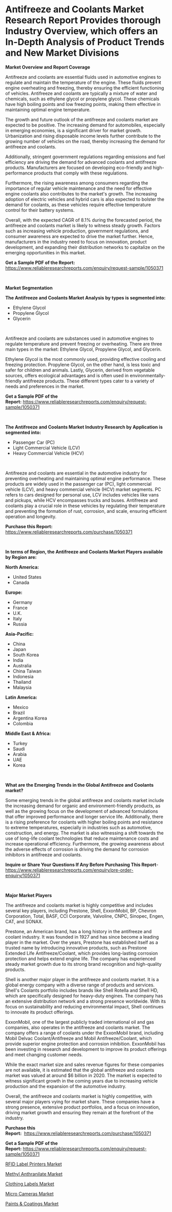 <p><h1>Antifreeze and Coolants Market Research Report Provides thorough Industry Overview, which offers an In-Depth Analysis of Product Trends and New Market Divisions</h1></p><p><strong>Market Overview and Report Coverage</strong></p>
<p><p>Antifreeze and coolants are essential fluids used in automotive engines to regulate and maintain the temperature of the engine. These fluids prevent engine overheating and freezing, thereby ensuring the efficient functioning of vehicles. Antifreeze and coolants are typically a mixture of water and chemicals, such as ethylene glycol or propylene glycol. These chemicals have high boiling points and low freezing points, making them effective in maintaining optimal engine temperature.</p><p>The growth and future outlook of the antifreeze and coolants market are expected to be positive. The increasing demand for automobiles, especially in emerging economies, is a significant driver for market growth. Urbanization and rising disposable income levels further contribute to the growing number of vehicles on the road, thereby increasing the demand for antifreeze and coolants.</p><p>Additionally, stringent government regulations regarding emissions and fuel efficiency are driving the demand for advanced coolants and antifreeze products. Manufacturers are focused on developing eco-friendly and high-performance products that comply with these regulations.</p><p>Furthermore, the rising awareness among consumers regarding the importance of regular vehicle maintenance and the need for effective engine coolants also contributes to the market's growth. The increasing adoption of electric vehicles and hybrid cars is also expected to bolster the demand for coolants, as these vehicles require effective temperature control for their battery systems.</p><p>Overall, with the expected CAGR of 8.1% during the forecasted period, the antifreeze and coolants market is likely to witness steady growth. Factors such as increasing vehicle production, government regulations, and consumer awareness are expected to drive the market further. Hence, manufacturers in the industry need to focus on innovation, product development, and expanding their distribution networks to capitalize on the emerging opportunities in this market.</p></p>
<p><strong>Get a Sample PDF of the Report:</strong> <a href="https://www.reliableresearchreports.com/enquiry/request-sample/1050371">https://www.reliableresearchreports.com/enquiry/request-sample/1050371</a></p>
<p>&nbsp;</p>
<p><strong>Market Segmentation</strong></p>
<p><strong>The Antifreeze and Coolants Market Analysis by types is segmented into:</strong></p>
<p><ul><li>Ethylene Glycol</li><li>Propylene Glycol</li><li>Glycerin</li></ul></p>
<p>&nbsp;</p>
<p><p>Antifreeze and coolants are substances used in automotive engines to regulate temperature and prevent freezing or overheating. There are three main types in the market: Ethylene Glycol, Propylene Glycol, and Glycerin. </p><p>Ethylene Glycol is the most commonly used, providing effective cooling and freezing protection. Propylene Glycol, on the other hand, is less toxic and safer for children and animals. Lastly, Glycerin, derived from vegetable sources, offers ecological advantages and is often used in environmentally-friendly antifreeze products. These different types cater to a variety of needs and preferences in the market.</p></p>
<p><strong>Get a Sample PDF of the Report:</strong>&nbsp;<a href="https://www.reliableresearchreports.com/enquiry/request-sample/1050371">https://www.reliableresearchreports.com/enquiry/request-sample/1050371</a></p>
<p>&nbsp;</p>
<p><strong>The Antifreeze and Coolants Market Industry Research by Application is segmented into:</strong></p>
<p><ul><li>Passenger Car (PC)</li><li>Light Commercial Vehicle (LCV)</li><li>Heavy Commercial Vehicle (HCV)</li></ul></p>
<p>&nbsp;</p>
<p><p>Antifreeze and coolants are essential in the automotive industry for preventing overheating and maintaining optimal engine performance. These products are widely used in the passenger car (PC), light commercial vehicle (LCV), and heavy commercial vehicle (HCV) market segments. PC refers to cars designed for personal use, LCV includes vehicles like vans and pickups, while HCV encompasses trucks and buses. Antifreeze and coolants play a crucial role in these vehicles by regulating their temperature and preventing the formation of rust, corrosion, and scale, ensuring efficient operation and longevity.</p></p>
<p><strong>Purchase this Report:</strong>&nbsp; <a href="https://www.reliableresearchreports.com/purchase/1050371">https://www.reliableresearchreports.com/purchase/1050371</a></p>
<p>&nbsp;</p>
<p><strong>In terms of Region, the Antifreeze and Coolants Market Players available by Region are:</strong></p>
<p>
    <p> <strong> North America: </strong>
        <ul>
            <li>United States</li>
            <li>Canada</li>
        </ul>
        </p> 
    <p> <strong> Europe: </strong>
        <ul>
            <li>Germany</li>
            <li>France</li>
            <li>U.K.</li>
            <li>Italy</li>
            <li>Russia</li>
        </ul>
        </p> 
    <p> <strong> Asia-Pacific: </strong>
        <ul>
            <li>China</li>
            <li>Japan</li>
            <li>South Korea</li>
            <li>India</li>
            <li>Australia</li>
            <li>China Taiwan</li>
            <li>Indonesia</li>
            <li>Thailand</li>
            <li>Malaysia</li>
        </ul>
        </p> 
    <p> <strong> Latin America: </strong>
        <ul>
            <li>Mexico</li>
            <li>Brazil</li>
            <li>Argentina Korea</li>
            <li>Colombia</li>
        </ul>
        </p> 
    <p> <strong> Middle East & Africa: </strong>
        <ul>
            <li>Turkey</li>
            <li>Saudi</li>
            <li>Arabia</li>
            <li>UAE</li>
            <li>Korea</li>
        </ul>
    </p>
    </p>
<p>&nbsp;</p>
<p><strong>What are the Emerging Trends in the Global Antifreeze and Coolants market?</strong></p>
<p><p>Some emerging trends in the global antifreeze and coolants market include the increasing demand for organic and environment-friendly products, as well as the growing focus on the development of advanced formulations that offer improved performance and longer service life. Additionally, there is a rising preference for coolants with higher boiling points and resistance to extreme temperatures, especially in industries such as automotive, construction, and energy. The market is also witnessing a shift towards the use of long-life coolant technologies that reduce maintenance costs and increase operational efficiency. Furthermore, the growing awareness about the adverse effects of corrosion is driving the demand for corrosion inhibitors in antifreeze and coolants.</p></p>
<p><strong>Inquire or Share Your Questions If Any Before Purchasing This Report</strong>- <a href="https://www.reliableresearchreports.com/enquiry/pre-order-enquiry/1050371">https://www.reliableresearchreports.com/enquiry/pre-order-enquiry/1050371</a></p>
<p>&nbsp;</p>
<p><strong>Major Market Players</strong></p>
<p><p>The antifreeze and coolants market is highly competitive and includes several key players, including Prestone, Shell, ExxonMobil, BP, Chevron Corporation, Total, BASF, CCI Corporate, Valvoline, CNPC, Sinopec, Engen, CAT, and SONAX. </p><p>Prestone, an American brand, has a long history in the antifreeze and coolant industry. It was founded in 1927 and has since become a leading player in the market. Over the years, Prestone has established itself as a trusted name by introducing innovative products, such as Prestone Extended Life Antifreeze/Coolant, which provides long-lasting corrosion protection and helps extend engine life. The company has experienced steady market growth due to its strong brand recognition and high-quality products.</p><p>Shell is another major player in the antifreeze and coolants market. It is a global energy company with a diverse range of products and services. Shell's Coolants portfolio includes brands like Shell Rotella and Shell HD, which are specifically designed for heavy-duty engines. The company has an extensive distribution network and a strong presence worldwide. With its focus on sustainability and reducing environmental impact, Shell continues to innovate its product offerings.</p><p>ExxonMobil, one of the largest publicly traded international oil and gas companies, also operates in the antifreeze and coolants market. The company offers a range of coolants under the ExxonMobil brand, including Mobil Delvac Coolant/Antifreeze and Mobil Antifreeze/Coolant, which provide superior engine protection and corrosion inhibition. ExxonMobil has been investing in research and development to improve its product offerings and meet changing customer needs.</p><p>While the exact market size and sales revenue figures for these companies are not available, it is estimated that the global antifreeze and coolants market was valued at around $6 billion in 2020. The market is expected to witness significant growth in the coming years due to increasing vehicle production and the expansion of the automotive industry.</p><p>Overall, the antifreeze and coolants market is highly competitive, with several major players vying for market share. These companies have a strong presence, extensive product portfolios, and a focus on innovation, driving market growth and ensuring they remain at the forefront of the industry.</p></p>
<p><strong>Purchase this Report:</strong>&nbsp;&nbsp;<a href="https://www.reliableresearchreports.com/purchase/1050371">https://www.reliableresearchreports.com/purchase/1050371</a></p>
<p></p>
<p><strong>Get a Sample PDF of the Report:</strong>&nbsp;<a href="https://www.reliableresearchreports.com/enquiry/request-sample/1050371">https://www.reliableresearchreports.com/enquiry/request-sample/1050371</a></p>
<p><p><a href="https://medium.com/@vrahul.reportprime/rfid-label-printers-market-size-and-market-trends-complete-industry-overview-2023-to-2030-f513bae4336a">RFID Label Printers Market</a></p><p><a href="https://github.com/ambrozg/Market-Research-Report-List-1/blob/main/methyl-anthranilate-market.md">Methyl Anthranilate Market</a></p><p><a href="https://medium.com/@judyhunter52/clothing-labels-market-outlook-industry-overview-and-forecast-2023-to-2030-090a69077539">Clothing Labels Market</a></p><p><a href="https://medium.com/@charvi.reportprime/analyzing-micro-cameras-market-global-industry-perspective-and-forecast-2023-to-2030-7453303ee4c7">Micro Cameras Market</a></p><p><a href="https://github.com/gshchiplitsov/Market-Research-Report-List-1/blob/main/paints-coatings-market.md">Paints & Coatings Market</a></p></p>